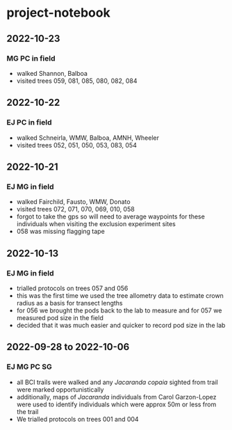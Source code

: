 # project-notebook

## 2022-10-23
### MG PC in field
* walked Shannon, Balboa
* visited trees 059, 081, 085, 080, 082, 084

## 2022-10-22
### EJ PC in field
* walked Schneirla, WMW, Balboa, AMNH, Wheeler
* visited trees 052, 051, 050, 053, 083, 054 

## 2022-10-21
### EJ MG in field
* walked Fairchild, Fausto, WMW, Donato
* visited trees 072, 071, 070, 069, 010, 058
* forgot to take the gps so will need to average waypoints for these individuals when visiting the exclusion experiment sites
* 058 was missing flagging tape

## 2022-10-13
### EJ MG in field
* trialled protocols on trees 057 and 056
* this was the first time we used the tree allometry data to estimate crown radius as a basis for transect lengths
* for 056 we brought the pods back to the lab to measure and for 057 we measured pod size in the field
* decided that it was much easier and quicker to record pod size in the lab

## 2022-09-28 to 2022-10-06
### EJ MG PC SG
* all BCI trails were walked and any _Jacaranda copaia_ sighted from trail were marked opportunistically
* additionally, maps of _Jacaranda_ individuals from Carol Garzon-Lopez were used to identify individuals which were approx 50m or less from the trail
* We trialled protocols on trees 001 and 004

